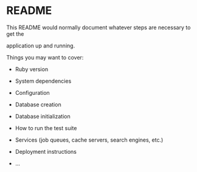 # README

This README would normally document whatever steps are necessary to get the                         

application up and running.          
  
Things you may want to cover:                                                                                
                                              
* Ruby version                          
                  
* System dependencies                                                                    
                                            
* Configuration                             
                  
* Database creation           
          
* Database initialization          

* How to run the test suite
  
* Services (job queues, cache servers, search engines, etc.)

* Deployment instructions
  
* ...
